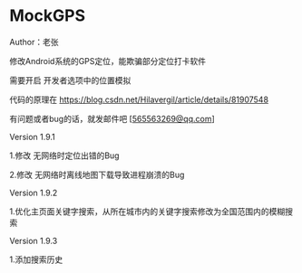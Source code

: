 # MockGPS

Author：老张

修改Android系统的GPS定位，能欺骗部分定位打卡软件

需要开启 开发者选项中的位置模拟

代码的原理在 https://blog.csdn.net/Hilavergil/article/details/81907548

有问题或者bug的话，就发邮件吧 [565563269@qq.com]

Version 1.9.1
  
  1.修改 无网络时定位出错的Bug
  
  2.修改 无网络时离线地图下载导致进程崩溃的Bug
  
Version 1.9.2

  1.优化主页面关键字搜索，从所在城市内的关键字搜索修改为全国范围内的模糊搜索

Version 1.9.3

  1.添加搜索历史
